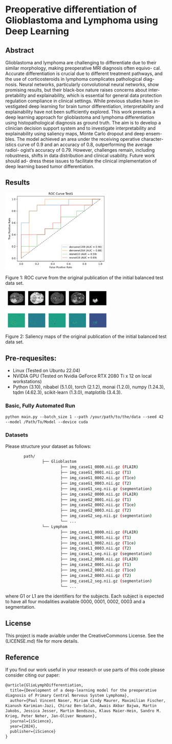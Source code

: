 # Preoperative differentiation of Glioblastoma and Lymphoma using Deep Learning



## Abstract
Glioblastoma and lymphoma are challenging to differentiate due to their similar morphology, making preoperative MRI diagnosis often equivo-
cal. Accurate differentiation is crucial due to different treatment pathways,
and the use of corticosteroids in lymphoma complicates pathological diag-
nosis. Neural networks, particularly convolutional neural networks, show
promising results, but their black-box nature raises concerns about inter-
pretability and explainability, which is essential for general data protection
regulation compliance in clinical settings. While previous studies have in-
vestigated deep learning for brain tumor differentiation, interpretability
and explainability have not been sufficiently explored. This work presents
a deep learning approach for glioblastoma and lymphoma differentiation
using histopathological diagnosis as ground truth. The aim is to develop
a clinician decision support system and to investigate interpretability and
explainability using saliency maps, Monte Carlo dropout and deep ensem-
bles. The model achieved an area under the receiving operative character-
istics curve of 0.9 and an accuracy of 0.8, outperforming the average radiol-
ogist’s accuracy of 0.79. However, challenges remain, including robustness,
shifts in data distribution and clinical usability. Future work should ad-
dress these issues to facilitate the clinical implementation of deep learning
based tumor differentiation.

## Results

<img src="ROCcurve.png" width="320" align="center"/>

Figure 1: ROC curve from the original publication of the initial balanced test data set.

<img src="SaliencyMaps.png" width="320" align="center" />

Figure 2: Saliency maps of the original publication of the initial balanced test data set.

## Pre-requesites:

* Linux (Tested on Ubuntu 22.04)
* NVIDIA GPU (Tested on Nvidia GeForce RTX 2080 Ti x 12 on local workstations)
* Python (3.10), nibabel (5.1.0), torch (2.1.2), monai (1.2.0), numpy (1.24.3), tqdm (4.62.3), scikit-learn (1.3.0), matplotlib (3.4.3).

### Basic, Fully Automated Run
``` shell
python main.py --batch_size 1 --path /your/path/to/the/data --seed 42 --model /Path/To/Model --device cuda 
```


### Datasets
Please structure your dataset as follows:
```bash
        path/
                ├── Glioblastom
                        ├── img_caseG1_0000.nii.gz (FLAIR)
                        ├── img_caseG1_0001.nii.gz (T1)
                        ├── img_caseG1_0002.nii.gz (T1ce)
                        ├── img_caseG1_0003.nii.gz (T2)
                        ├── img_caseG1_seg.nii.gz (segmentation)
                        ├── img_caseG2_0000.nii.gz (FLAIR)
                        ├── img_caseG2_0001.nii.gz (T1)
                        ├── img_caseG2_0002.nii.gz (T1ce)
                        ├── img_caseG2_0003.nii.gz (T2)
                        ├── img_caseG2_seg.nii.gz (segmentation)
                        └── ...
                └── Lymphom
                        ├── img_caseL1_0000.nii.gz (FLAIR)
                        ├── img_caseL1_0001.nii.gz (T1)
                        ├── img_caseL1_0002.nii.gz (T1ce)
                        ├── img_caseL1_0003.nii.gz (T2)
                        ├── img_caseL1_seg.nii.gz (segmentation)
                        ├── img_caseL2_0000.nii.gz (FLAIR)
                        ├── img_caseL2_0001.nii.gz (T1)
                        ├── img_caseL2_0002.nii.gz (T1ce)
                        ├── img_caseL2_0003.nii.gz (T2)
                        ├── img_caseL2_seg.nii.gz (segmentation)
                        └── ...
```
where G1 or L1 are the identifiers for the subjects. Each subject is expected to have all four modalities available 0000, 0001, 0002, 0003 and a segmentation.



## License
This project is made avialble under the CreativeCommons License. See the (LICENSE.md) file for more details.
## Reference
If you find our work useful in your research or use parts of this code please consider citing our paper:
```
@article{GlioLymphDifferentiation,
  title={Development of a deep-learning model for the preoperative diagnosis of Primary Central Nervous System Lymphoma},
  author={Paul Vincent Naser, Miriam Cindy Maurer, Maximilian Fischer, Kianush Karimian-Jazi, Chiraz Ben-Salah, Awais Akbar Bajwa, Martin Jakobs, Jessica Jesser, Martin Bendszus, Klaus Maier-Hein, Sandro M. Krieg, Peter Neher, Jan-Oliver Neumann},
  journal={iScience},
  year={2024},
  publisher={iScience}
}
```

